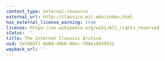 ```yaml
---
content_type: external-resource
external_url: http://classics.mit.edu/index.html
has_external_license_warning: true
license: https://en.wikipedia.org/wiki/All_rights_reserved
status: ''
title: The Internet Classics Archive
uid: 3a748df1-8eb0-40b6-90ec-709e10439522
wayback_url: ''
---
```

